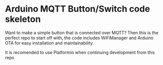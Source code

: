 # Arduino MQTT Button/Switch code skeleton
Want to make a simple button that is connected over MQTT?
Then this is the perfect repo to start off with, the code includes WiFiManager
and Arduino OTA for easy installation and maintainability.

It is recomended to use Platformio when continuing development from this repo